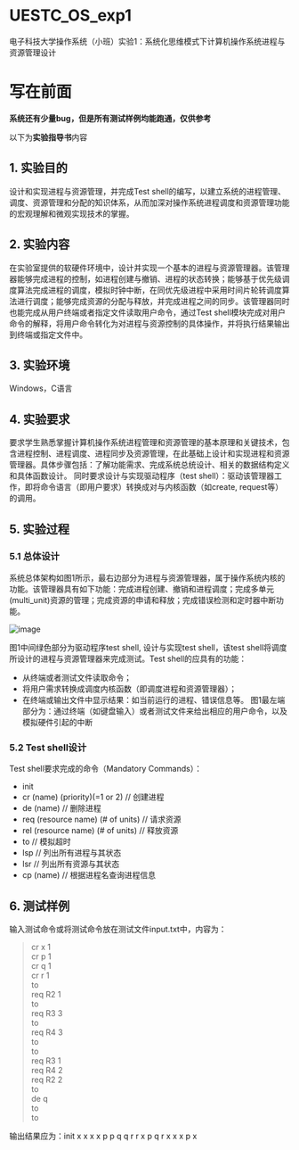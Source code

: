 # UESTC_OS_exp1
电子科技大学操作系统（小班）实验1：系统化思维模式下计算机操作系统进程与资源管理设计
# 写在前面
**系统还有少量bug，但是所有测试样例均能跑通，仅供参考**

以下为**实验指导书**内容
## 1. 实验目的
设计和实现进程与资源管理，并完成Test shell的编写，以建立系统的进程管理、调度、资源管理和分配的知识体系，从而加深对操作系统进程调度和资源管理功能的宏观理解和微观实现技术的掌握。
## 2. 实验内容
在实验室提供的软硬件环境中，设计并实现一个基本的进程与资源管理器。该管理器能够完成进程的控制，如进程创建与撤销、进程的状态转换；能够基于优先级调度算法完成进程的调度，模拟时钟中断，在同优先级进程中采用时间片轮转调度算法进行调度；能够完成资源的分配与释放，并完成进程之间的同步。该管理器同时也能完成从用户终端或者指定文件读取用户命令，通过Test shell模块完成对用户命令的解释，将用户命令转化为对进程与资源控制的具体操作，并将执行结果输出到终端或指定文件中。
## 3. 实验环境
Windows，C语言
## 4. 实验要求
要求学生熟悉掌握计算机操作系统进程管理和资源管理的基本原理和关键技术，包含进程控制、进程调度、进程同步及资源管理，在此基础上设计和实现进程和资源管理器。具体步骤包括：了解功能需求、完成系统总统设计、相关的数据结构定义和具体函数设计。
同时要求设计与实现驱动程序（test shell）：驱动该管理器工作，即将命令语言（即用户要求）转换成对与内核函数（如create, request等）的调用。
## 5. 实验过程
### 5.1 总体设计
系统总体架构如图1所示，最右边部分为进程与资源管理器，属于操作系统内核的功能。该管理器具有如下功能：完成进程创建、撤销和进程调度；完成多单元 (multi_unit)资源的管理；完成资源的申请和释放；完成错误检测和定时器中断功能。

![image](https://github.com/petr111chor/UESTC_OS_exp1/blob/main/image1.jpg)

图1中间绿色部分为驱动程序test shell, 设计与实现test shell，该test shell将调度所设计的进程与资源管理器来完成测试。Test shell的应具有的功能：
- 从终端或者测试文件读取命令；
- 将用户需求转换成调度内核函数（即调度进程和资源管理器）；
- 在终端或输出文件中显示结果：如当前运行的进程、错误信息等。
图1最左端部分为：通过终端（如键盘输入）或者测试文件来给出相应的用户命令，以及模拟硬件引起的中断
### 5.2  Test shell设计
Test shell要求完成的命令（Mandatory Commands）：
- init
- cr (name) (priority)(=1 or 2) // 创建进程
- de (name) // 删除进程
- req (resource name) (# of units) // 请求资源
- rel (resource name) (# of units)  // 释放资源
- to  // 模拟超时
- lsp // 列出所有进程与其状态
- lsr // 列出所有资源与其状态
- cp (name) // 根据进程名查询进程信息
## 6. 测试样例
输入测试命令或将测试命令放在测试文件input.txt中，内容为：

> cr x 1          
> cr p 1  
> cr q 1	  
> cr r 1  
> to  
> req R2 1  
> to  
> req R3 3  
> to	  
> req R4 3  
> to  
> to  
> req R3 1  
> req R4 2  
> req R2 2  
> to  
> de q  
> to  
> to  

输出结果应为：init x x x x p p q q r r x p q r x x x p x
